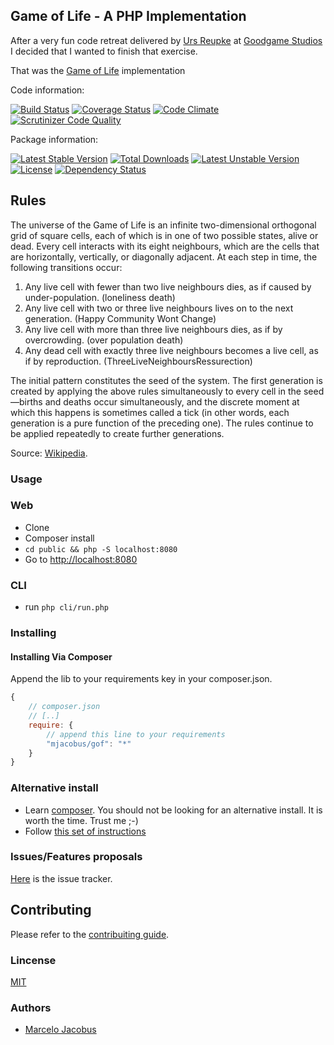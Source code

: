 Game of Life - A PHP Implementation
------------------------------------

After a very fun code retreat delivered by [Urs Reupke](https://github.com/UrsKR)
at [Goodgame Studios](http://goodgamestudios.com) I decided that I wanted to finish that exercise.

That was the [Game of Life](http://en.wikipedia.org/wiki/Conway%27s_Game_of_Life) implementation

Code information:

[![Build Status](https://travis-ci.org/mjacobus/GameOfLifePHP.png?branch=master)](https://travis-ci.org/mjacobus/GameOfLifePHP)
[![Coverage Status](https://coveralls.io/repos/mjacobus/GameOfLifePHP/badge.svg?branch=master)](https://coveralls.io/r/mjacobus/GameOfLifePHP?branch=master)
[![Code Climate](https://codeclimate.com/github/mjacobus/GameOfLifePHP.png)](https://codeclimate.com/github/mjacobus/GameOfLifePHP)
[![Scrutinizer Code Quality](https://scrutinizer-ci.com/g/mjacobus/GameOfLifePHP/badges/quality-score.png?b=master)](https://scrutinizer-ci.com/g/mjacobus/GameOfLifePHP/?branch=master)

Package information:

[![Latest Stable Version](https://poser.pugx.org/mjacobus/gof/v/stable.svg)](https://packagist.org/packages/mjacobus/gof)
[![Total Downloads](https://poser.pugx.org/mjacobus/gof/downloads.svg)](https://packagist.org/packages/mjacobus/gof)
[![Latest Unstable Version](https://poser.pugx.org/mjacobus/gof/v/unstable.svg)](https://packagist.org/packages/mjacobus/gof)
[![License](https://poser.pugx.org/mjacobus/gof/license.svg)](https://packagist.org/packages/mjacobus/gof)
[![Dependency Status](https://gemnasium.com/mjacobus/GameOfLifePHP.png)](https://gemnasium.com/mjacobus/GameOfLifePHP)

## Rules

The universe of the Game of Life is an infinite two-dimensional orthogonal grid
of square cells, each of which is in one of two possible states, alive or dead.
Every cell interacts with its eight neighbours, which are the cells that are
horizontally, vertically, or diagonally adjacent. At each step in time, the
following transitions occur:

1. Any live cell with fewer than two live neighbours dies, as if caused by under-population. (loneliness death)
2. Any live cell with two or three live neighbours lives on to the next generation. (Happy Community Wont Change)
3. Any live cell with more than three live neighbours dies, as if by overcrowding. (over population death)
4. Any dead cell with exactly three live neighbours becomes a live cell, as if by reproduction. (ThreeLiveNeighboursRessurection)

The initial pattern constitutes the seed of the system. The first generation is
created by applying the above rules simultaneously to every cell in the
seed—births and deaths occur simultaneously, and the discrete moment at which
this happens is sometimes called a tick (in other words, each generation is a
pure function of the preceding one). The rules continue to be applied
repeatedly to create further generations.

Source: [Wikipedia](http://en.wikipedia.org/wiki/Conway%27s_Game_of_Life).


### Usage

### Web

- Clone
- Composer install
- `cd public && php -S localhost:8080`
- Go to [http://localhost:8080](http://localhost:8080)


### CLI

- run `php cli/run.php`

### Installing

#### Installing Via Composer
Append the lib to your requirements key in your composer.json.

```javascript
{
    // composer.json
    // [..]
    require: {
        // append this line to your requirements
        "mjacobus/gof": "*"
    }
}
```

### Alternative install
- Learn [composer](https://getcomposer.org). You should not be looking for an alternative install. It is worth the time. Trust me ;-)
- Follow [this set of instructions](#installing-via-composer)

### Issues/Features proposals

[Here](https://github.com/mjacobus/GameOfLifePHP/issues) is the issue tracker.

## Contributing

Please refer to the [contribuiting guide](https://github.com/mjacobus/GameOfLifePHP/blob/master/CONTRIBUTING.md).

### Lincense
[MIT](MIT-LICENSE)

### Authors

- [Marcelo Jacobus](https://github.com/mjacobus)
